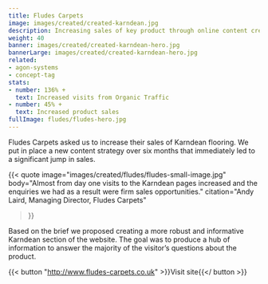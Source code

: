 ```yaml
---
title: Fludes Carpets
image: images/created/created-karndean.jpg
description: Increasing sales of key product through online content creation.
weight: 40
banner: images/created/created-karndean-hero.jpg
bannerLarge: images/created/created-karndean-hero.jpg
related:
- agon-systems
- concept-tag
stats:
- number: 136% +
  text: Increased visits from Organic Traffic
- number: 45% + 
  text: Increased product sales
fullImage: fludes/fludes-hero.jpg
---
```


Fludes Carpets asked us to increase their sales of Karndean flooring. We put in place a new content strategy over six months that immediately led to a significant jump in sales.

{{< quote
	image="images/created/fludes/fludes-small-image.jpg"
	body="Almost from day one visits to the Karndean pages increased and the enquiries we had as a result were firm sales opportunities."
	citation="Andy Laird, Managing Director, Fludes Carpets"
>}}

Based on the brief we proposed creating a more robust and informative Karndean section of the website. The goal was to produce a hub of information to answer the majority of the visitor’s questions about the product.

{{< button "http://www.fludes-carpets.co.uk" >}}Visit site{{</ button >}}
